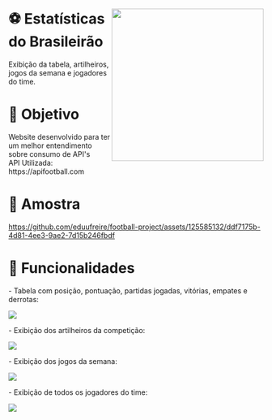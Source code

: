 <div>
  <img height="300" width="300" src="https://images.vexels.com/media/users/3/146850/isolated/preview/b314541f49ce483dd4c47d0142a47f77-iacute-cone-de-bola-de-futebol-cl-aacute-ssico-by-vexels.png" align="right">
  <h1>⚽️  Estatísticas do Brasileirão</h1>
  <p> 
   Exibição da tabela, artilheiros, jogos da semana e jogadores do time.
  </p>
</div>


  <h1> 📌 Objetivo </h1>
  <p align="left">
    Website desenvolvido para ter um melhor entendimento sobre consumo de API's <br>
    API Utilizada: https://apifootball.com
  </p>

  <h1>📌 Amostra</h1>
  
https://github.com/eduufreire/football-project/assets/125585132/ddf7175b-4d81-4ee3-9ae2-7d15b246fbdf


 <h1> 📌 Funcionalidades </h1>
  <p>- Tabela com posição, pontuação, partidas jogadas, vitórias, empates e derrotas:</p>
  <img src="https://cdn.discordapp.com/attachments/1011811510751858769/1134100415366049862/image.png">
  
  <p>- Exibição dos artilheiros da competição:</p>
  <img src="https://cdn.discordapp.com/attachments/1011811510751858769/1134101896177647646/image.png">



  <p>- Exibição dos jogos da semana:</p>
  <img src="https://cdn.discordapp.com/attachments/1011811510751858769/1134102372260528158/image.png">

  <p>- Exibição de todos os jogadores do time:</p>
  <img src="https://cdn.discordapp.com/attachments/1011811510751858769/1134102818563833938/image.png">


##




